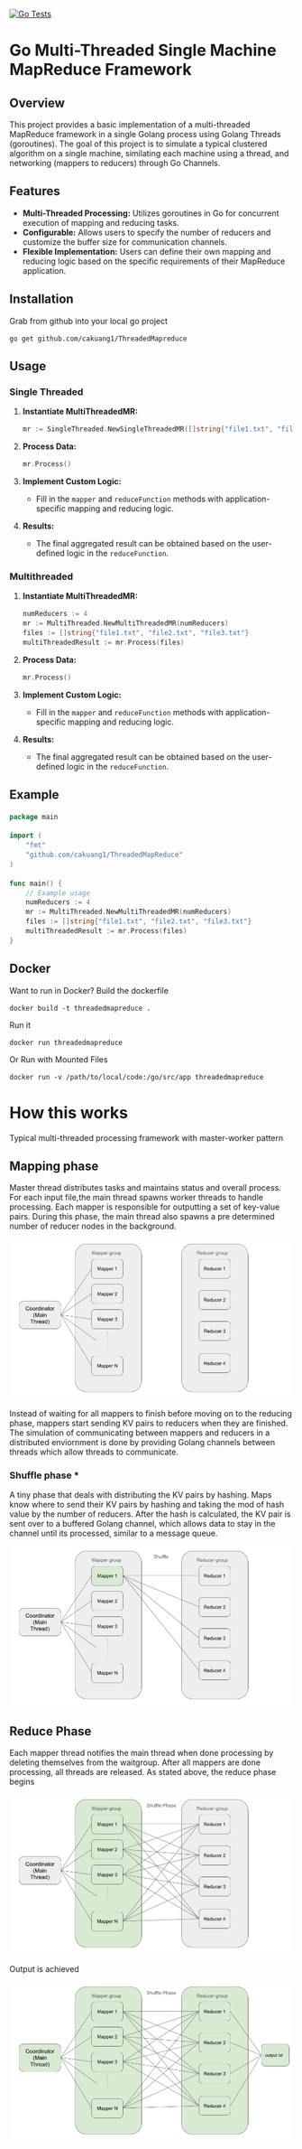 
[![Go Tests](https://github.com/cakuang1/ThreadedMapreduce/actions/workflows/tests.yml/badge.svg)](https://github.com/cakuang1/ThreadedMapreduce/actions/workflows/tests.yml)
# Go Multi-Threaded Single Machine MapReduce Framework


## Overview
This project provides a basic implementation of a multi-threaded MapReduce framework in a single Golang process using Golang Threads (goroutines). The goal of this project is to simulate a typical clustered algorithm on a single machine, similating each machine using a thread, and networking (mappers to reducers) through Go Channels. 


## Features
- **Multi-Threaded Processing:** Utilizes goroutines in Go for concurrent execution of mapping and reducing tasks.
- **Configurable:** Allows users to specify the number of reducers and customize the buffer size for communication channels.
- **Flexible Implementation:** Users can define their own mapping and reducing logic based on the specific requirements of their MapReduce application.


## Installation 
Grab from github into your local go project

``` 
go get github.com/cakuang1/ThreadedMapreduce
```

## Usage

### Single Threaded
1. **Instantiate MultiThreadedMR:**
    ```go
    mr := SingleThreaded.NewSingleThreadedMR([]string{"file1.txt", "file2.txt", "file3.txt"})
    ```

2. **Process Data:**
    ```go
    mr.Process()
    ```

3. **Implement Custom Logic:**
   - Fill in the `mapper` and `reduceFunction` methods with application-specific mapping and reducing logic.

4. **Results:**
   - The final aggregated result can be obtained based on the user-defined logic in the `reduceFunction`.




### Multithreaded
1. **Instantiate MultiThreadedMR:**
    ```go
    numReducers := 4
	mr := MultiThreaded.NewMultiThreadedMR(numReducers)
	files := []string{"file1.txt", "file2.txt", "file3.txt"}
	multiThreadedResult := mr.Process(files)
    ```

2. **Process Data:**
    ```go
    mr.Process()
    ```

3. **Implement Custom Logic:**
   - Fill in the `mapper` and `reduceFunction` methods with application-specific mapping and reducing logic.

4. **Results:**
   - The final aggregated result can be obtained based on the user-defined logic in the `reduceFunction`.


## Example
```go
package main

import (
	"fmt"
	"github.com/cakuang1/ThreadedMapReduce"
)

func main() {
	// Example usage
    numReducers := 4
	mr := MultiThreaded.NewMultiThreadedMR(numReducers)
	files := []string{"file1.txt", "file2.txt", "file3.txt"}
	multiThreadedResult := mr.Process(files)
}
```


## Docker
Want to run in Docker? Build the dockerfile

```
docker build -t threadedmapreduce .
```

Run it 

```
docker run threadedmapreduce
```

Or Run with Mounted Files
```
docker run -v /path/to/local/code:/go/src/app threadedmapreduce
```


# How this works
Typical multi-threaded processing framework with master-worker pattern 

## Mapping phase

 Master thread distributes tasks and maintains status and overall process. For each input file,the main thread spawns worker threads to handle processing. Each mapper is responsible for outputting a set of key-value pairs.
 During this phase, the main thread also spawns a pre determined number of reducer nodes in the background.

![Alt text](images/1.png)

Instead of waiting for all mappers to finish before moving on to the reducing phase, mappers start sending KV pairs to reducers when they are finished. The simulation of communicating between mappers and reducers in a distributed enviornment is done by providing Golang channels between threads which allow threads to communicate. 

### Shuffle phase *

A tiny phase that deals with distributing the KV pairs by hashing. Maps know where to send their KV pairs by hashing and taking the mod of hash value by the number of reducers. After the hash is calculated, the KV pair is sent over to a buffered Golang channel, which allows data to stay in the channel until its processed, similar to a message queue.



![Alt text](images/2.png)

 ## Reduce Phase 
Each mapper thread notifies the main thread when done processing by deleting themselves from the waitgroup. After all mappers are done processing, all threads are released. As stated above, the reduce phase begins  

![Alt text](images/3.png)

Output is achieved 

![Alt text](images/4.png)



